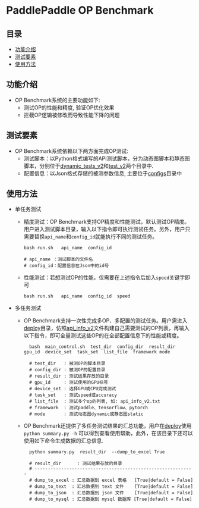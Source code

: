 # PaddlePaddle OP Benchmark

## 目录
* [功能介绍](#功能介绍)
* [测试要素](#测试要素)
* [使用方法](#使用方法)

## 功能介绍
- OP Benchmark系统的主要功能如下:
  - 测试OP的性能和精度, 验证OP优化效果
  - 拦截OP逻辑被修改而导致性能下降的问题

## 测试要素
- OP Benchmark系统依赖以下两方面完成OP测试:
  - 测试脚本：以Python格式编写的API测试脚本，分为动态图脚本和静态图脚本，分别位于[dynamic_tests_v2](https://github.com/PaddlePaddle/benchmark/tree/master/api/dynamic_tests_v2)和[test_v2](https://github.com/PaddlePaddle/benchmark/tree/master/api/tests_v2)两个目录中.
  - 配置信息：以Json格式存储的被测参数信息, 主要位于[configs](https://github.com/PaddlePaddle/benchmark/tree/master/api/tests_v2/configs)目录中


## 使用方法
- 单任务测试
  - 精度测试：OP Benchmark支持OP精度和性能测试，默认测试OP精度。用户进入测试脚本目录，输入以下指令即可执行测试任务。另外，用户只需要替换`api_name`和`config_id`就能执行不同的测试任务。
      ```shell
      bash run.sh   api_name  config_id

      # api_name ：测试脚本的文件名
      # config_id：配置信息在Json中的id号
      ```

  - 性能测试：若想测试OP的性能，仅需要在上述指令后加入`speed`关键字即可
      ```shell
      bash run.sh   api_name  config_id  speed
      ```

- 多任务测试
  - OP Benchmark支持一次性完成多OP、多配置的测试任务。用户需进入[deploy](https://github.com/PaddlePaddle/benchmark/tree/master/api/deploy)目录，仿照[api_info_v2](https://github.com/PaddlePaddle/benchmark/blob/master/api/deploy/api_info_v2.txt)文件构建自己需要测试的OP列表，再输入以下指令，即可全量测试这些OP的在全部配置信息下的性能或精度。
    ```shell
      bash  main_control.sh  test_dir  config_dir  result_dir  gpu_id  device_set  task_set  list_file  framework mode

      # test_dir   : 被测OP的脚本目录​
      # config_dir : 被测OP的配置目录​
      # result_dir : 测试结果存放的目录​
      # gpu_id     : 测试使用的GPU标号​
      # device_set : 选择GPU或CPU​完成测试
      # task_set   : 测试speed或accuracy​
      # list_file  : 测试多个op的列表​, 如: api_info_v2.txt
      # framework  : 测试paddle、tensorflow、pytorch​
      # mode       : 测试动态图dynamic或静态图static
    ```
  - OP Benchmark还提供了多任务测试结果的汇总功能，用户在[deploy](https://github.com/PaddlePaddle/benchmark/tree/master/api/deploy)使用`python summary.py -h` 可以得到查看使用帮助，此外，在该目录下还可以使用如下命令生成数据的汇总信息.
    ```shell
      python summary.py  result_dir  --dump_to_excel True

      # result_dir      : 测试结果存放的目录​
      # ------------------------------------------------------------
      # dump_to_excel : 汇总数据​到 excel 表格   [True|default = False]
      # dump_to_text  : 汇总数据​到 text 文件    [True|default = False]
      # dump_to_json  : 汇总数据​到 json 文件    [True|default = False]
      # dump_to_mysql : 汇总数据​到 mysql 数据库 [True|default = False]
    ```

